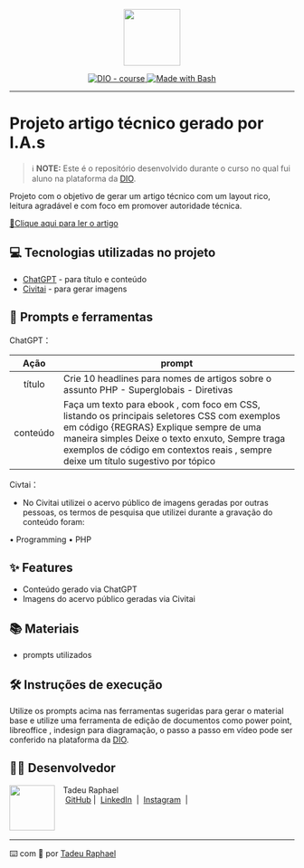 <p align="center">
    <img width="100" src=".github/assets/banner.png">
</p>


<p align="center">
  <a href="https://dio.me/"><img src="https://img.shields.io/badge/DIO-Course-28DA77?logo=youtube" alt="DIO - course">
  </a>
  <a href="https://www.gnu.org/software/bash/" title="Go to Bash homepage"><img src="https://img.shields.io/badge/Prompt-Project-blue?logo=gnu-bash&amp;logoColor=white" alt="Made with Bash">
  </a>
</p>

-------

# Projeto artigo técnico gerado por I.A.s


 > ℹ️ **NOTE:** Este é o repositório desenvolvido durante o curso no qual fui aluno na plataforma da [DIO](https://dio.me).

Projeto com o objetivo de gerar um artigo técnico com um layout rico, leitura agradável e com foco em promover autoridade técnica.

<a href="https://web.dio.me/articles/php-alem-do-basico-explorando-as-superglobais?back=%2Farticles&page=1&order=oldest" title="View PDF now"> 📕Clique aqui para ler o artigo</a>

## 💻 Tecnologias utilizadas no projeto

- [ChatGPT](https://chat.openai.com/) - para título e conteúdo
- [Civitai](https://civitai.com/) - para gerar imagens

## 📄 Prompts e ferramentas


ChatGPT：

|   Ação   | prompt                                                                                                                                                                                                                                                                         |
| :------: | ------------------------------------------------------------------------------------------------------------------------------------------------------------------------------------------------------------------------------------------------------------------------------ |
|  título  | Crie 10 headlines para nomes de artigos sobre o assunto PHP - Superglobais - Diretivas                                                                                                                                                                                                    |
| conteúdo | Faça um texto para ebook , com foco em CSS, listando os principais seletores CSS com exemplos em código {REGRAS} Explique sempre de uma maneira simples Deixe o texto enxuto, Sempre traga exemplos de código em contextos reais , sempre deixe um título sugestivo por tópico |


Civtai：

- No Civitai utilizei o acervo público de imagens geradas por outras pessoas, os termos de pesquisa que utilizei durante a gravação do conteúdo foram:

• Programming
• PHP

## ✨ Features

- Conteúdo gerado via ChatGPT
- Imagens do acervo público geradas via Civitai

## 📚 Materiais

- prompts utilizados

## 🛠️ Instruções de execução

Utilize os prompts acima nas ferramentas sugeridas para gerar o material base e utilize uma ferramenta de edição de documentos como power point, libreoffice , indesign para diagramação, o passo a passo em vídeo pode ser conferido na plataforma da [DIO](https://dio.me).

## 👨‍💻 Desenvolvedor

<p>
    <img 
      align=left 
      margin=10 
      width=80 
      src="https://avatars.githubusercontent.com/u/42009335?s=96&v=4"
    />
    <p>&nbsp&nbsp Tadeu Raphael<br>
    &nbsp&nbsp&nbsp
    <a href="https://github.com/Tadeu-Raphael">
    GitHub</a>&nbsp;|&nbsp;
    <a href="https://www.linkedin.com/in/tadeu-raphael/">LinkedIn</a>
&nbsp;|&nbsp;
    <a href="https://www.instagram.com/tadeu.raphael99/">
    Instagram</a>
&nbsp;|&nbsp;</p>
</p>
<br/><br/>
<p>

---

⌨️ com 💜 por [Tadeu Raphael](https://github.com/Tadeu-Raphael)